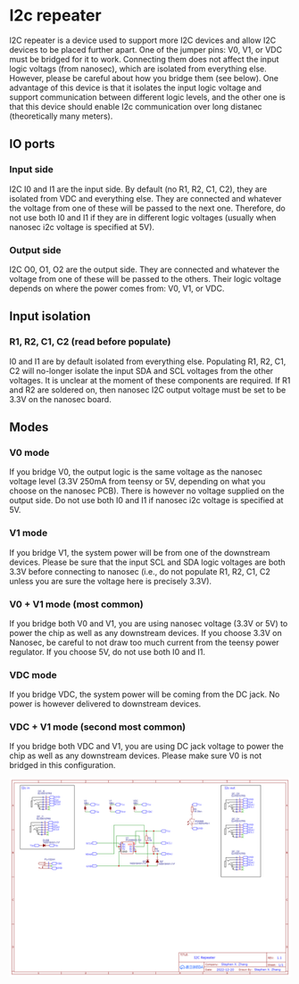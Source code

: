 # I2c repeater
I2C repeater is a device used to support more I2C devices and allow I2C devices to be placed further apart. One of the jumper pins: V0, V1, or VDC must be bridged for it to work. Connecting them does not affect the input logic voltags (from nanosec), which are isolated from everything else. However, please be careful about how you bridge them (see below). One advantage of this device is that it isolates the input logic voltage and support communication between different logic levels, and the other one is that this device should enable I2c communication over long distanec (theoretically many meters).

## IO ports
### Input side
I2C I0 and I1 are the input side. By default (no R1, R2, C1, C2), they are isolated from VDC and everything else. They are connected and whatever the voltage from one of these will be passed to the next one. Therefore, do not use both I0 and I1 if they are in different logic voltages (usually when nanosec i2c voltage is specified at 5V).

### Output side
I2C O0, O1, O2 are the output side. They are connected and whatever the voltage from one of these will be passed to the others. Their logic voltage depends on where the power comes from: V0, V1, or VDC.

## Input isolation
### R1, R2, C1, C2 (read before populate)
I0 and I1 are by default isolated from everything else. Populating R1, R2, C1, C2 will no-longer isolate the input SDA and SCL voltages from the other voltages. It is unclear at the moment of these components are required. If R1 and R2 are soldered on, then nanosec I2C output voltage must be set to be 3.3V on the nanosec board.

## Modes
### V0 mode
If you bridge V0, the output logic is the same voltage as the nanosec voltage level (3.3V 250mA from teensy or 5V, depending on what you choose on the nanosec PCB). There is however no voltage supplied on the output side. Do not use both I0 and I1 if nanosec i2c voltage is specified at 5V.

### V1 mode
If you bridge V1, the system power will be from one of the downstream devices. Please be sure that the input SCL and SDA logic voltages are both 3.3V before connecting to nanosec (i.e., do not populate R1, R2, C1, C2 unless you are sure the voltage here is precisely 3.3V).

### V0 + V1 mode (most common)
If you bridge both V0 and V1, you are using nanosec voltage (3.3V or 5V) to power the chip as well as any downstream devices. If you choose 3.3V on Nanosec, be careful to not draw too much current from the teensy power regulator. If you choose 5V, do not use both I0 and I1.

### VDC mode
If you bridge VDC, the system power will be coming from the DC jack. No power is however delivered to downstream devices.

### VDC + V1 mode (second most common)
If you bridge both VDC and V1, you are using DC jack voltage to power the chip as well as any downstream devices. Please make sure V0 is not bridged in this configuration.

![Schematic](./Schematic_I2C-repeater_2024-11-25.png)
